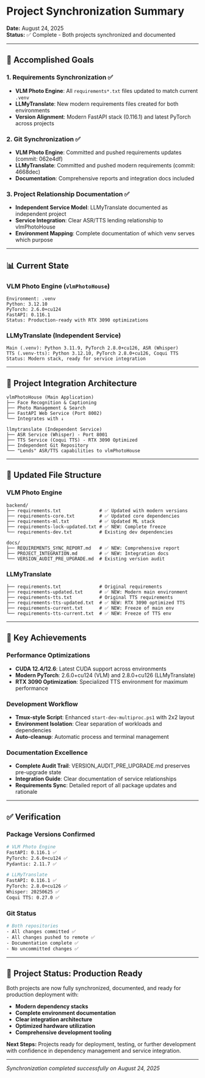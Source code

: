 # Project Synchronization Summary

**Date:** August 24, 2025  
**Status:** ✅ Complete - Both projects synchronized and documented

---

## 🎯 Accomplished Goals

### 1. Requirements Synchronization ✅
- **VLM Photo Engine**: All `requirements*.txt` files updated to match current `.venv`
- **LLMyTranslate**: New modern requirements files created for both environments
- **Version Alignment**: Modern FastAPI stack (0.116.1) and latest PyTorch across projects

### 2. Git Synchronization ✅
- **VLM Photo Engine**: Committed and pushed requirements updates (commit: 062e4df)
- **LLMyTranslate**: Committed and pushed modern requirements (commit: 4668dec)
- **Documentation**: Comprehensive reports and integration docs included

### 3. Project Relationship Documentation ✅
- **Independent Service Model**: LLMyTranslate documented as independent project
- **Service Integration**: Clear ASR/TTS lending relationship to vlmPhotoHouse
- **Environment Mapping**: Complete documentation of which venv serves which purpose

---

## 📊 Current State

### VLM Photo Engine (`vlmPhotoHouse`)
```
Environment: .venv
Python: 3.12.10
PyTorch: 2.6.0+cu124
FastAPI: 0.116.1
Status: Production-ready with RTX 3090 optimizations
```

### LLMyTranslate (Independent Service)
```
Main (.venv): Python 3.11.9, PyTorch 2.8.0+cu126, ASR (Whisper)
TTS (.venv-tts): Python 3.12.10, PyTorch 2.8.0+cu126, Coqui TTS
Status: Modern stack, ready for service integration
```

---

## 🔗 Project Integration Architecture

```
vlmPhotoHouse (Main Application)
├── Face Recognition & Captioning
├── Photo Management & Search
├── FastAPI Web Service (Port 8002)
└── Integrates with ↓

llmytranslate (Independent Service)
├── ASR Service (Whisper) - Port 8001
├── TTS Service (Coqui TTS) - RTX 3090 Optimized
├── Independent Git Repository
└── "Lends" ASR/TTS capabilities to vlmPhotoHouse
```

---

## 📁 Updated File Structure

### VLM Photo Engine
```
backend/
├── requirements.txt              # ✅ Updated with modern versions
├── requirements-core.txt         # ✅ Updated core dependencies  
├── requirements-ml.txt           # ✅ Updated ML stack
├── requirements-lock-updated.txt # ✅ NEW: Complete freeze
└── requirements-dev.txt          # Existing dev dependencies

docs/
├── REQUIREMENTS_SYNC_REPORT.md   # ✅ NEW: Comprehensive report
├── PROJECT_INTEGRATION.md        # ✅ NEW: Integration docs
└── VERSION_AUDIT_PRE_UPGRADE.md  # Existing version audit
```

### LLMyTranslate
```
├── requirements.txt              # Original requirements
├── requirements-updated.txt      # ✅ NEW: Modern main environment
├── requirements-tts.txt          # Original TTS requirements  
├── requirements-tts-updated.txt  # ✅ NEW: RTX 3090 optimized TTS
├── requirements-current.txt      # ✅ NEW: Freeze of main env
└── requirements-tts-current.txt  # ✅ NEW: Freeze of TTS env
```

---

## 🚀 Key Achievements

### Performance Optimizations
- **CUDA 12.4/12.6**: Latest CUDA support across environments
- **Modern PyTorch**: 2.6.0+cu124 (VLM) and 2.8.0+cu126 (LLMyTranslate)
- **RTX 3090 Optimization**: Specialized TTS environment for maximum performance

### Development Workflow
- **Tmux-style Script**: Enhanced `start-dev-multiproc.ps1` with 2x2 layout
- **Environment Isolation**: Clear separation of workloads and dependencies
- **Auto-cleanup**: Automatic process and terminal management

### Documentation Excellence
- **Complete Audit Trail**: VERSION_AUDIT_PRE_UPGRADE.md preserves pre-upgrade state
- **Integration Guide**: Clear documentation of service relationships
- **Requirements Sync**: Detailed report of all package updates and rationale

---

## ✅ Verification

### Package Versions Confirmed
```bash
# VLM Photo Engine
FastAPI: 0.116.1 ✅
PyTorch: 2.6.0+cu124 ✅
Pydantic: 2.11.7 ✅

# LLMyTranslate  
FastAPI: 0.116.1 ✅
PyTorch: 2.8.0+cu126 ✅
Whisper: 20250625 ✅
Coqui TTS: 0.27.0 ✅
```

### Git Status
```bash
# Both repositories
- All changes committed ✅
- All changes pushed to remote ✅  
- Documentation complete ✅
- No uncommitted changes ✅
```

---

## 🎉 Project Status: Production Ready

Both projects are now fully synchronized, documented, and ready for production deployment with:

- **Modern dependency stacks**
- **Complete environment documentation** 
- **Clear integration architecture**
- **Optimized hardware utilization**
- **Comprehensive development tooling**

**Next Steps:** Projects ready for deployment, testing, or further development with confidence in dependency management and service integration.

---

*Synchronization completed successfully on August 24, 2025*
